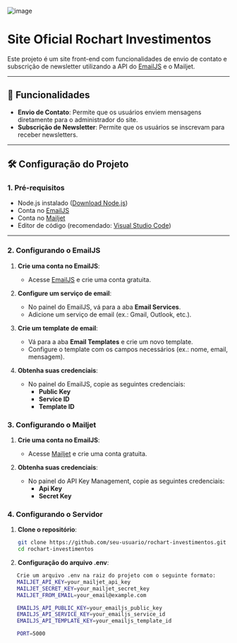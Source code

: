 

![image](https://github.com/user-attachments/assets/45587d17-d32d-4911-8759-1ac8d8eee114)


# Site Oficial Rochart Investimentos

Este projeto é um site front-end com funcionalidades de envio de contato e subscrição de newsletter utilizando a API do [EmailJS](https://www.emailjs.com/) e o Mailjet.

---

## 🚀 Funcionalidades

- **Envio de Contato**: Permite que os usuários enviem mensagens diretamente para o administrador do site.
- **Subscrição de Newsletter**: Permite que os usuários se inscrevam para receber newsletters.

---

## 🛠️ Configuração do Projeto

### 1. Pré-requisitos

- Node.js instalado ([Download Node.js](https://nodejs.org/))
- Conta no [EmailJS](https://www.emailjs.com/)
- Conta no [Mailjet](https://app.mailjet.com/signin/)
- Editor de código (recomendado: [Visual Studio Code](https://code.visualstudio.com/))

---

### 2. Configurando o EmailJS

1. **Crie uma conta no EmailJS**:
   - Acesse [EmailJS](https://www.emailjs.com/) e crie uma conta gratuita.

2. **Configure um serviço de email**:
   - No painel do EmailJS, vá para a aba **Email Services**.
   - Adicione um serviço de email (ex.: Gmail, Outlook, etc.).

3. **Crie um template de email**:
   - Vá para a aba **Email Templates** e crie um novo template.
   - Configure o template com os campos necessários (ex.: nome, email, mensagem).

4. **Obtenha suas credenciais**:
   - No painel do EmailJS, copie as seguintes credenciais:
     - **Public Key**
     - **Service ID**
     - **Template ID**

### 3. Configurando o Mailjet

1. **Crie uma conta no EmailJS**:
   - Acesse [Mailjet](https://app.mailjet.com/signin/) e crie uma conta gratuita.

2. **Obtenha suas credenciais**:
   - No painel do API Key Management, copie as seguintes credenciais:
     - **Api Key**
     - **Secret Key**


### 4. Configurando o Servidor

1. **Clone o repositório**:
   ```bash
   git clone https://github.com/seu-usuario/rochart-investimentos.git
   cd rochart-investimentos

2. **Configuração do arquivo .env**:
```bash
   Crie um arquivo .env na raiz do projeto com o seguinte formato:
   MAILJET_API_KEY=your_mailjet_api_key
   MAILJET_SECRET_KEY=your_mailjet_secret_key
   MAILJET_FROM_EMAIL=your_email@example.com

   EMAILJS_API_PUBLIC_KEY=your_emailjs_public_key
   EMAILJS_API_SERVICE_KEY=your_emailjs_service_id
   EMAILJS_API_TEMPLATE_KEY=your_emailjs_template_id

   PORT=5000

